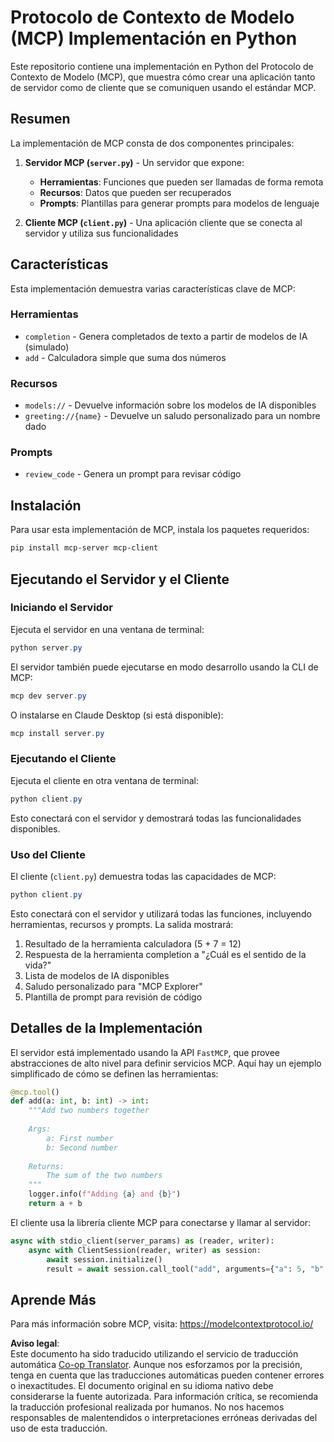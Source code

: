 <!--
CO_OP_TRANSLATOR_METADATA:
{
  "original_hash": "706b9b075dc484b73a053e6e9c709b4b",
  "translation_date": "2025-07-13T23:29:46+00:00",
  "source_file": "04-PracticalImplementation/samples/python/README.md",
  "language_code": "es"
}
-->
# Protocolo de Contexto de Modelo (MCP) Implementación en Python

Este repositorio contiene una implementación en Python del Protocolo de Contexto de Modelo (MCP), que muestra cómo crear una aplicación tanto de servidor como de cliente que se comuniquen usando el estándar MCP.

## Resumen

La implementación de MCP consta de dos componentes principales:

1. **Servidor MCP (`server.py`)** - Un servidor que expone:
   - **Herramientas**: Funciones que pueden ser llamadas de forma remota
   - **Recursos**: Datos que pueden ser recuperados
   - **Prompts**: Plantillas para generar prompts para modelos de lenguaje

2. **Cliente MCP (`client.py`)** - Una aplicación cliente que se conecta al servidor y utiliza sus funcionalidades

## Características

Esta implementación demuestra varias características clave de MCP:

### Herramientas
- `completion` - Genera completados de texto a partir de modelos de IA (simulado)
- `add` - Calculadora simple que suma dos números

### Recursos
- `models://` - Devuelve información sobre los modelos de IA disponibles
- `greeting://{name}` - Devuelve un saludo personalizado para un nombre dado

### Prompts
- `review_code` - Genera un prompt para revisar código

## Instalación

Para usar esta implementación de MCP, instala los paquetes requeridos:

```powershell
pip install mcp-server mcp-client
```

## Ejecutando el Servidor y el Cliente

### Iniciando el Servidor

Ejecuta el servidor en una ventana de terminal:

```powershell
python server.py
```

El servidor también puede ejecutarse en modo desarrollo usando la CLI de MCP:

```powershell
mcp dev server.py
```

O instalarse en Claude Desktop (si está disponible):

```powershell
mcp install server.py
```

### Ejecutando el Cliente

Ejecuta el cliente en otra ventana de terminal:

```powershell
python client.py
```

Esto conectará con el servidor y demostrará todas las funcionalidades disponibles.

### Uso del Cliente

El cliente (`client.py`) demuestra todas las capacidades de MCP:

```powershell
python client.py
```

Esto conectará con el servidor y utilizará todas las funciones, incluyendo herramientas, recursos y prompts. La salida mostrará:

1. Resultado de la herramienta calculadora (5 + 7 = 12)
2. Respuesta de la herramienta completion a "¿Cuál es el sentido de la vida?"
3. Lista de modelos de IA disponibles
4. Saludo personalizado para "MCP Explorer"
5. Plantilla de prompt para revisión de código

## Detalles de la Implementación

El servidor está implementado usando la API `FastMCP`, que provee abstracciones de alto nivel para definir servicios MCP. Aquí hay un ejemplo simplificado de cómo se definen las herramientas:

```python
@mcp.tool()
def add(a: int, b: int) -> int:
    """Add two numbers together
    
    Args:
        a: First number
        b: Second number
    
    Returns:
        The sum of the two numbers
    """
    logger.info(f"Adding {a} and {b}")
    return a + b
```

El cliente usa la librería cliente MCP para conectarse y llamar al servidor:

```python
async with stdio_client(server_params) as (reader, writer):
    async with ClientSession(reader, writer) as session:
        await session.initialize()
        result = await session.call_tool("add", arguments={"a": 5, "b": 7})
```

## Aprende Más

Para más información sobre MCP, visita: https://modelcontextprotocol.io/

**Aviso legal**:  
Este documento ha sido traducido utilizando el servicio de traducción automática [Co-op Translator](https://github.com/Azure/co-op-translator). Aunque nos esforzamos por la precisión, tenga en cuenta que las traducciones automáticas pueden contener errores o inexactitudes. El documento original en su idioma nativo debe considerarse la fuente autorizada. Para información crítica, se recomienda la traducción profesional realizada por humanos. No nos hacemos responsables de malentendidos o interpretaciones erróneas derivadas del uso de esta traducción.
